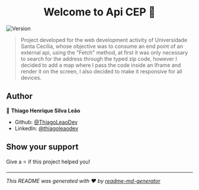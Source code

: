 <h1 align="center">Welcome to Api CEP 👋</h1>
<p>
  <img alt="Version" src="https://img.shields.io/badge/version-1.0-blue.svg?cacheSeconds=2592000" />
</p>

> Project developed for the web development activity of Universidade Santa Cecília, whose objective was to consume an end point of an external api, using the &#34;Fetch&#34; method, at first it was only necessary to search for the address through the typed zip code, however I decided to add a map where I pass the code inside an Iframe and render it on the screen, I also decided to make it responsive for all devices.

## Author

👤 **Thiago Henrique Silva Leão**

* Github: [@ThiagoLeaoDev](https://github.com/ThiagoLeaoDev)
* LinkedIn: [@thiagoleaodev](https://linkedin.com/in/thiagoleaodev)

## Show your support

Give a ⭐️ if this project helped you!

***
_This README was generated with ❤️ by [readme-md-generator](https://github.com/kefranabg/readme-md-generator)_
